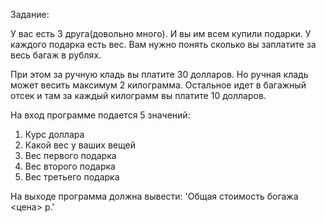 Задание: 

У вас есть 3 друга(довольно много). И вы им всем купили подарки. У каждого подарка есть вес. Вам нужно понять сколько вы заплатите за весь багаж в рублях. 

При этом за ручную кладь вы платите 30 долларов. Но ручная кладь может весить максимум 2 килограмма. Остальное идет в багажный отсек и там за каждый килограмм вы платите 10 долларов.

На вход программе подается 5 значений:

1. Курс доллара
2. Какой вес у ваших вещей
3. Вес первого подарка
4. Вес второго подарка
5. Вес третьего подарка

На выходе программа должна вывести: 'Общая стоимость богажа <цена> р.'
